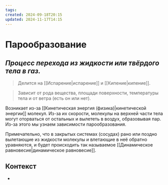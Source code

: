 ```yaml
---
tags: 
created: 2024-09-18T20:15
updated: 2024-11-17T14:15
---
```

# Парообразование

## ***Процесс перехода из жидкости или твёрдого тела в газ.***

>Делится на [[Испарение|испарение]] и [[Кипение|кипение]].

>Зависит от рода вещества, площади поверхности, температуры тела и от ветра (есть он или нет).

Возникает из-за [[Кинетическая энергия (физика)|кинетической энергии]] молекул. Из-за их скорости, молекулы на верхней части тела могут оторваться от остальных и вылететь в воздух, образовывая пар. Из-за этого мы узнаем зависимости парообразования.

Примечательно, что в закрытых системах (сосудах) рано или поздно вылетающие из жидкости молекулы и влетающие в неё обратно уравняются, и будет происходить так называемое [[Динамическое равновесие|динамическое равновесие]].



## Контекст
- 

